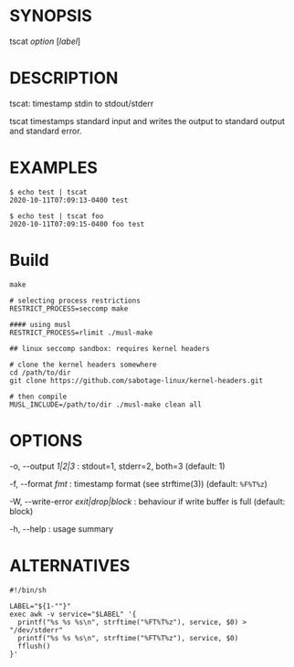 # SYNOPSIS

tscat *option* [*label*]

# DESCRIPTION

tscat: timestamp stdin to stdout/stderr

tscat timestamps standard input and writes the output to standard output
and standard error.

# EXAMPLES

    $ echo test | tscat
    2020-10-11T07:09:13-0400 test

    $ echo test | tscat foo
    2020-10-11T07:09:15-0400 foo test

# Build

    make

    # selecting process restrictions
    RESTRICT_PROCESS=seccomp make

    #### using musl
    RESTRICT_PROCESS=rlimit ./musl-make

    ## linux seccomp sandbox: requires kernel headers

    # clone the kernel headers somewhere
    cd /path/to/dir
    git clone https://github.com/sabotage-linux/kernel-headers.git

    # then compile
    MUSL_INCLUDE=/path/to/dir ./musl-make clean all

# OPTIONS

-o, --output *1|2|3*
: stdout=1, stderr=2, both=3 (default: 1)

-f, --format *fmt*
: timestamp format (see strftime(3)) (default: `%F%T%z`)

-W, --write-error *exit|drop|block*
: behaviour if write buffer is full (default: block)

-h, --help
: usage summary

# ALTERNATIVES

~~~
#!/bin/sh

LABEL="${1-""}"
exec awk -v service="$LABEL" '{
  printf("%s %s %s\n", strftime("%FT%T%z"), service, $0) > "/dev/stderr"
  printf("%s %s %s\n", strftime("%FT%T%z"), service, $0)
  fflush()
}'
~~~
